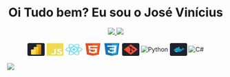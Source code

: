 <div>
  
  <h1 align="center">
    Oi Tudo bem? Eu sou o 
    <a>José Vinícius</a>
  </h1>
  
  <p align="center">
       
  </p>
  
</div>

<div align="center">
  <a href="https://github.com/JoseViniciusMM">
    <img height="150em" src="https://github-readme-stats.vercel.app/api?username=JoseViniciusMM&count_private=true&include_all_commits=true&show_icons=true&theme=dracula&hide_border=false&show_owner=true"/>
<img height="150em" src="https://github-readme-stats.vercel.app/api/top-langs/?username=JoseViniciusMM&layout=compact&langs_count=10&theme=dark">
  </a>
</div>

<div align="center" valign="top"><br>
  <img align="center" alt="Power BI" height="30" width="40" src="https://github.com/gui-bus/TechIcons/blob/main/Dark/Power%20BI.svg">
  <img align="center" alt="Js" height="30" width="40" src="https://raw.githubusercontent.com/devicons/devicon/master/icons/javascript/javascript-plain.svg">
  <img align="center" alt="React" height="30" width="40" src="https://raw.githubusercontent.com/devicons/devicon/master/icons/react/react-original.svg">
  <img align="center" alt="HTML" height="30" width="40" src="https://raw.githubusercontent.com/devicons/devicon/master/icons/html5/html5-original.svg">
  <img align="center" alt="CSS" height="30" width="40" src="https://raw.githubusercontent.com/devicons/devicon/master/icons/css3/css3-original.svg">
  <img align="center" alt="Git" height="30" width="40" src="https://github.com/gui-bus/TechIcons/blob/main/Dark/GIT.svg">
  <img align="center" alt="Python" height="30" width="40" src="https://cdn.jsdelivr.net/gh/devicons/devicon/icons/python/python-original.svg">
   <img align="center" alt="Docker" height="30" width="40" src="https://github.com/gui-bus/TechIcons/blob/main/Dark/Docker.svg">
  <img align="center" alt="C#" height="30" width="40" src="https://cdn.jsdelivr.net/gh/devicons/devicon/icons/csharp/csharp-original.svg">
</div><br>

<div>
  <a href="https://www.linkedin.com/in/josemmartines" target="_blank"><img src="https://img.shields.io/badge/-LinkedIn-%230077B5?style=for-the badge&logo=linkedin&logoColor=white" target="_blank"></a> 

</div>

